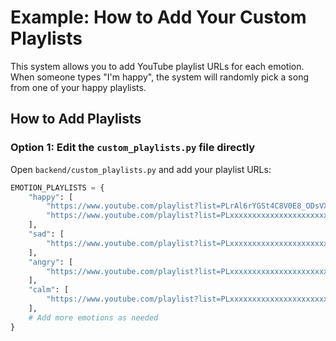 # Example: How to Add Your Custom Playlists

This system allows you to add YouTube playlist URLs for each emotion. When someone types "I'm happy", the system will randomly pick a song from one of your happy playlists.

## How to Add Playlists

### Option 1: Edit the `custom_playlists.py` file directly

Open `backend/custom_playlists.py` and add your playlist URLs:

```python
EMOTION_PLAYLISTS = {
    "happy": [
        "https://www.youtube.com/playlist?list=PLrAl6rYGSt4C8V0E8_ODsVXQw2BzfgOxI",  # Your happy playlist
        "https://www.youtube.com/playlist?list=PLxxxxxxxxxxxxxxxxxxxxxxxxxxxxxxxx",  # Another happy playlist
    ],
    "sad": [
        "https://www.youtube.com/playlist?list=PLxxxxxxxxxxxxxxxxxxxxxxxxxxxxxxxx",  # Your sad playlist
    ],
    "angry": [
        "https://www.youtube.com/playlist?list=PLxxxxxxxxxxxxxxxxxxxxxxxxxxxxxxxx",  # Your rock/metal playlist
    ],
    "calm": [
        "https://www.youtube.com/playlist?list=PLxxxxxxxxxxxxxxxxxxxxxxxxxxxxxxxx",  # Your chill playlist
    ],
    # Add more emotions as needed
}
```
